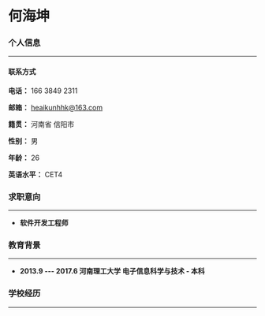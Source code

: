 # 何海坤

### 个人信息

***

#### 联系方式

**电话：** 166 3849 2311  
  
**邮箱：** heaikunhhk@163.com  
  
**籍贯：** 河南省   信阳市  
  
**性别：** 男  
  
**年龄：** 26  
  
**英语水平：** CET4  
  
### 求职意向
***

- **软件开发工程师**

### 教育背景
***

- **2013.9 --- 2017.6  河南理工大学      电子信息科学与技术     -   本科**

### 学校经历

***

